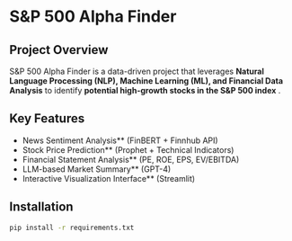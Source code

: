 # S&P 500 Alpha Finder

## Project Overview
S&P 500 Alpha Finder is a data-driven project that leverages **Natural Language Processing (NLP), Machine Learning (ML), and Financial Data Analysis** to identify **potential high-growth stocks in the S&P 500 index** .

##  Key Features
- News Sentiment Analysis** (FinBERT + Finnhub API)
- Stock Price Prediction** (Prophet + Technical Indicators)
- Financial Statement Analysis** (PE, ROE, EPS, EV/EBITDA)
- LLM-based Market Summary** (GPT-4)
- Interactive Visualization Interface** (Streamlit)

## Installation
```bash
pip install -r requirements.txt
